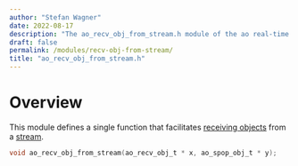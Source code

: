 ```yaml
---
author: "Stefan Wagner"
date: 2022-08-17
description: "The ao_recv_obj_from_stream.h module of the ao real-time operating system."
draft: false
permalink: /modules/recv-obj-from-stream/
title: "ao_recv_obj_from_stream.h"
---
```


# Overview

This module defines a single function that facilitates [receiving objects](recv-obj.md) from a [stream](stream4obj.md).

```c
void ao_recv_obj_from_stream(ao_recv_obj_t * x, ao_spop_obj_t * y);
```
